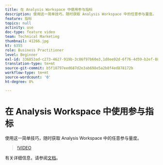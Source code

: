 ```yaml
---
title: 在 Analysis Workspace 中使用参与指标
description: 使用这一简单技巧，随时获取 Analysis Workspace 中的任意参与量度。
feature: 指标
topics: null
activity: use
doc-type: feature video
team: Technical Marketing
thumbnail: 41266.jpg
kt: 6355
role: Business Practitioner
level: Beginner
exl-id: 336853ad-c273-4627-919b-3c86f97b60e3,1d8ee92d-6f76-4d59-b2ef-8829b03c2027,1d8ee92d-6f76-4d59-b2ef-8829b03c2027,336853ad-c273-4627-919b-3c86f97b60e3
translation-type: tm+mt
source-git-commit: b5f10797eed687d2e3ab698e5a2b8f4ed878172b
workflow-type: tm+mt
source-wordcount: '0'
ht-degree: 0%

---
```


# 在 Analysis Workspace 中使用参与指标

使用这一简单技巧，随时获取 Analysis Workspace 中的任意参与量度。

>[!VIDEO](https://video.tv.adobe.com/v/41266/?quality=12&learn=on)

有关详细信息，请参阅[文档](https://docs.adobe.com/content/help/zh-Hans/analytics/components/calculated-metrics/calcmetric-workflow/participation-metric.html)。
